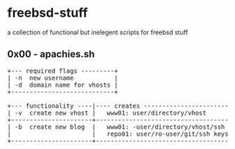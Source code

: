 freebsd-stuff
=============

a collection of functional but inelegent scripts for freebsd stuff


0x00 - apachies.sh
------------------
<pre>+--- required flags ---------+
| -n  new username           |
| -d  domain name for vhosts | 
+----------------------------+

+--- functionality ----|---- creates ----------------------------+
| -v  create new vhost |   www01: user/directory/vhost           |
+----------------------+-----------------------------------------+
| -b  create new blog  |   www01: -user/directory/vhost/ssh keys |
|                      |   repo01: user/ro-user/git/ssh keys     |
+----------------------+-----------------------------------------+</pre>

